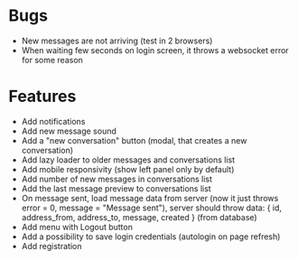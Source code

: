 # Bugs

- New messages are not arriving (test in 2 browsers)
- When waiting few seconds on login screen, it throws a websocket error for some reason

# Features

- Add notifications
- Add new message sound
- Add a "new conversation" button (modal, that creates a new conversation)
- Add lazy loader to older messages and conversations list
- Add mobile responsivity (show left panel only by default)
- Add number of new messages in conversations list
- Add the last message preview to conversations list
- On message sent, load message data from server (now it just throws error = 0, message = "Message sent"), server should throw data: { id, address_from, address_to, message, created } (from database)
- Add menu with Logout button
- Add a possibility to save login credentials (autologin on page refresh)
- Add registration
